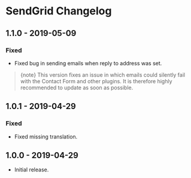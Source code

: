 # SendGrid Changelog

## 1.1.0 - 2019-05-09
### Fixed
- Fixed bug in sending emails when reply to address was set.

> {note} This version fixes an issue in which emails could silently fail with the Contact Form and other plugins. It is therefore highly recommended to update as soon as possible.

## 1.0.1 - 2019-04-29
### Fixed
- Fixed missing translation.

## 1.0.0 - 2019-04-29
- Initial release.
